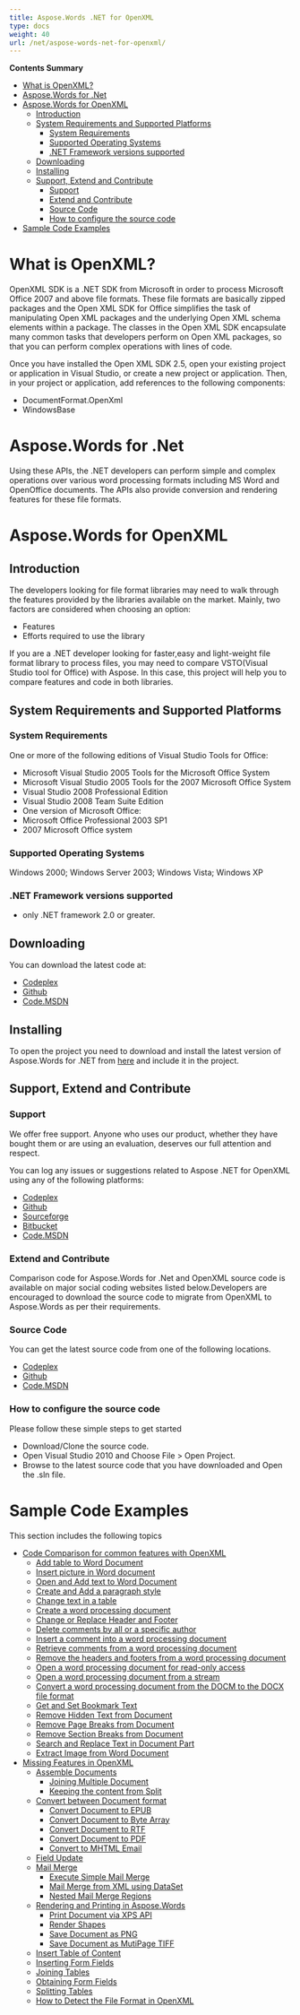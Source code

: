 ```yaml
---
title: Aspose.Words .NET for OpenXML
type: docs
weight: 40
url: /net/aspose-words-net-for-openxml/
---
```


**Contents Summary**

- [What is OpenXML?](#Aspose.Words.NETforOpenXML-WhatisOpenXML?)
- [Aspose.Words for .Net](#Aspose.Words.NETforOpenXML-Aspose.Wordsfor.Net)
- [Aspose.Words for OpenXML](#Aspose.Words.NETforOpenXML-Aspose.WordsforOpenXML) 
  - [Introduction](#Aspose.Words.NETforOpenXML-Introduction)
  - [System Requirements and Supported Platforms](#Aspose.Words.NETforOpenXML-SystemRequirementsandSupportedPlatforms) 
    - [System Requirements](#Aspose.Words.NETforOpenXML-SystemRequirements)
    - [Supported Operating Systems](#Aspose.Words.NETforOpenXML-SupportedOperatingSystems)
    - [.NET Framework versions supported](#Aspose.Words.NETforOpenXML-.NETFrameworkversionssupported)
  - [Downloading](#Aspose.Words.NETforOpenXML-Downloading)
  - [Installing](#Aspose.Words.NETforOpenXML-Installing)
  - [Support, Extend and Contribute](#Aspose.Words.NETforOpenXML-Support,ExtendandContribute) 
    - [Support](#Aspose.Words.NETforOpenXML-Support)
    - [Extend and Contribute](#Aspose.Words.NETforOpenXML-ExtendandContribute)
    - [Source Code](#Aspose.Words.NETforOpenXML-SourceCode)
    - [How to configure the source code](#Aspose.Words.NETforOpenXML-Howtoconfigurethesourcecode)
- [Sample Code Examples](#Aspose.Words.NETforOpenXML-SampleCodeExamples)
# **What is OpenXML?**
OpenXML SDK is a .NET SDK from Microsoft in order to process Microsoft Office 2007 and above file formats. These file formats are basically zipped packages and the Open XML SDK for Office simplifies the task of manipulating Open XML packages and the underlying Open XML schema elements within a package. The classes in the Open XML SDK encapsulate many common tasks that developers perform on Open XML packages, so that you can perform complex operations with lines of code.

Once you have installed the Open XML SDK 2.5, open your existing project or application in Visual Studio, or create a new project or application. Then, in your project or application, add references to the following components:

- DocumentFormat.OpenXml
- WindowsBase
# **Aspose.Words for .Net**
Using these APIs, the .NET developers can perform simple and complex operations over various word processing formats including MS Word and OpenOffice documents. The APIs also provide conversion and rendering features for these file formats.
# **Aspose.Words for OpenXML**
## **Introduction**
The developers looking for file format libraries may need to walk through the features provided by the libraries available on the market. Mainly, two factors are considered when choosing an option:

- Features
- Efforts required to use the library

If you are a .NET developer looking for faster,easy and light-weight file format library to process files, you may need to compare VSTO(Visual Studio tool for Office) with Aspose. In this case, this project will help you to compare features and code in both libraries.
## **System Requirements and Supported Platforms**
### **System Requirements**
One or more of the following editions of Visual Studio Tools for Office:

- Microsoft Visual Studio 2005 Tools for the Microsoft Office System
- Microsoft Visual Studio 2005 Tools for the 2007 Microsoft Office System
- Visual Studio 2008 Professional Edition
- Visual Studio 2008 Team Suite Edition
- One version of Microsoft Office:
- Microsoft Office Professional 2003 SP1
- 2007 Microsoft Office system
### **Supported Operating Systems**
Windows 2000; Windows Server 2003; Windows Vista; Windows XP
### **.NET Framework versions supported**
- only .NET framework 2.0 or greater.
## **Downloading**
You can download the latest code at:

- [Codeplex](http://goo.gl/x6gdD4)
- [Github](https://github.com/aspose-words/Aspose.Words-for-.NET/releases/tag/MissingFeaturesofOpenXMLWordsv1.1)
- [Code.MSDN](https://code.msdn.microsoft.com/Missing-Features-in-6a2c882b)
## **Installing**
To open the project you need to download and install the latest version of Aspose.Words for .NET from [here](http://www.aspose.com/.net/word-component.aspx) and include it in the project.
## **Support, Extend and Contribute**
### **Support**
We offer free support. Anyone who uses our product, whether they have bought them or are using an evaluation, deserves our full attention and respect.

You can log any issues or suggestions related to Aspose .NET for OpenXML using any of the following platforms:

- [Codeplex](http://goo.gl/LD4ZPz)
- [Github](http://goo.gl/UHkCJe)
- [Sourceforge](http://goo.gl/f8zdLU)
- [Bitbucket](http://goo.gl/1Eo1DQ)
- [Code.MSDN](https://code.msdn.microsoft.com/Missing-Features-in-6a2c882b)
### **Extend and Contribute**
Comparison code for Aspose.Words for .Net and OpenXML source code is available on major social coding websites listed below.Developers are encouraged to download the source code to migrate from OpenXML to Aspose.Words as per their requirements.
### **Source Code**
You can get the latest source code from one of the following locations.

- [Codeplex](http://goo.gl/x6gdD4)
- [Github](https://github.com/aspose-words/Aspose.Words-for-.NET/releases/tag/MissingFeaturesofOpenXMLWordsv1.1)
- [Code.MSDN](https://code.msdn.microsoft.com/Missing-Features-in-6a2c882b)
### **How to configure the source code**
Please follow these simple steps to get started

- Download/Clone the source code.
- Open Visual Studio 2010 and Choose File > Open Project.
- Browse to the latest source code that you have downloaded and Open the .sln file.
# **Sample Code Examples**
This section includes the following topics

- [Code Comparison for common features with OpenXML](/words/net/code-comparison-for-common-features-with-openxml-html/)
  - [Add table to Word Document](/words/net/add-table-to-word-document-html/)
  - [Insert picture in Word document](/words/net/insert-picture-in-word-document-html/)
  - [Open and Add text to Word Document](/words/net/open-and-add-text-to-word-document-html/)
  - [Create and Add a paragraph style](/words/net/create-and-add-a-paragraph-style-html/)
  - [Change text in a table](/words/net/change-text-in-a-table-html/)
  - [Create a word processing document](/words/net/create-a-word-processing-document-html/)
  - [Change or Replace Header and Footer](/words/net/change-or-replace-header-and-footer-html/)
  - [Delete comments by all or a specific author](/words/net/delete-comments-by-all-or-a-specific-author-html/)
  - [Insert a comment into a word processing document](/words/net/insert-a-comment-into-a-word-processing-document-html/)
  - [Retrieve comments from a word processing document](/words/net/retrieve-comments-from-a-word-processing-document-html/)
  - [Remove the headers and footers from a word processing document](/words/net/remove-the-headers-and-footers-from-a-word-processing-document-html/)
  - [Open a word processing document for read-only access](/words/net/open-a-word-processing-document-for-read-only-access-html/)
  - [Open a word processing document from a stream](/words/net/open-a-word-processing-document-from-a-stream-html/)
  - [Convert a word processing document from the DOCM to the DOCX file format](/words/net/convert-a-word-processing-document-from-the-docm-to-the-docx-file-format-html/)
  - [Get and Set Bookmark Text](/words/net/get-and-set-bookmark-text-html/)
  - [Remove Hidden Text from Document](/words/net/remove-hidden-text-from-document-html/)
  - [Remove Page Breaks from Document](/words/net/remove-page-breaks-from-document-html/)
  - [Remove Section Breaks from Document](/words/net/remove-section-breaks-from-document-html/)
  - [Search and Replace Text in Document Part](/words/net/search-and-replace-text-in-document-part-html/)
  - [Extract Image from Word Document](/words/net/extract-image-from-word-document-html/)
- [Missing Features in OpenXML](/words/net/missing-features-in-openxml-html/)
  - [Assemble Documents](/words/net/assemble-documents-html/)
    - [Joining Multiple Document](/words/net/joining-multiple-document-html/)
    - [Keeping the content from Split](/words/net/keeping-the-content-from-split-html/)
  - [Convert between Document format](/words/net/convert-between-document-format-html/)
    - [Convert Document to EPUB](/words/net/convert-document-to-epub-html/)
    - [Convert Document to Byte Array](/words/net/convert-document-to-byte-array-html/)
    - [Convert Document to RTF](/words/net/convert-document-to-rtf-html/)
    - [Convert Document to PDF](/words/net/convert-document-to-pdf-html/)
    - [Convert to MHTML Email](/words/net/convert-to-mhtml-email-html/)
  - [Field Update](/words/net/field-update-html/)
  - [Mail Merge](/words/net/mail-merge-html/)
    - [Execute Simple Mail Merge](/words/net/execute-simple-mail-merge-html/)
    - [Mail Merge from XML using DataSet](/words/net/mail-merge-from-xml-using-dataset-html/)
    - [Nested Mail Merge Regions](/words/net/nested-mail-merge-regions-html/)
  - [Rendering and Printing in Aspose.Words](/words/net/rendering-and-printing-in-aspose-words-html/)
    - [Print Document via XPS API](/words/net/print-document-via-xps-api-html/)
    - [Render Shapes](/words/net/render-shapes-html/)
    - [Save Document as PNG](/words/net/save-document-as-png-html/)
    - [Save Document as MutiPage TIFF](/words/net/save-document-as-mutipage-tiff-html/)
  - [Insert Table of Content](/words/net/insert-table-of-content-html/)
  - [Inserting Form Fields](/words/net/inserting-form-fields-html/)
  - [Joining Tables](/words/net/joining-tables-html/)
  - [Obtaining Form Fields](/words/net/obtaining-form-fields-html/)
  - [Splitting Tables](/words/net/splitting-tables-html/)
  - [How to Detect the File Format in OpenXML](/words/net/how-to-detect-the-file-format-in-openxml-html/)
